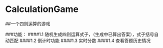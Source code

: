 # CalculationGame
##一个四则运算的游戏

###功能：
####1.1 随机生成四则运算式子，（生成中已算出答案），式子括号自动匹配
####1.2 倒计时功能
####1.3 实时分数
####1.4 查看答题历史情况

